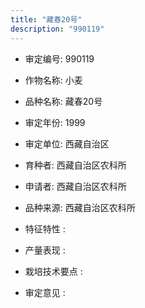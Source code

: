 ```yaml
---
title: "藏春20号"
description: "990119"
---
```

* 审定编号:  990119

*  作物名称:  小麦

*  品种名称:  藏春20号

*  审定年份:  1999

*  审定单位:  西藏自治区

* 育种者:  西藏自治区农科所

*  申请者:  西藏自治区农科所

*  品种来源:  西藏自治区农科所

*  特征特性 : 

 
*  产量表现 : 


*  栽培技术要点 : 


*  审定意见 : 

